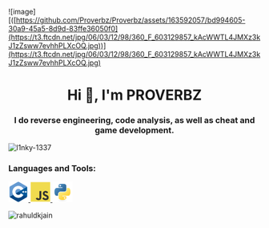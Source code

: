 ![image][([https://github.com/Proverbz/Proverbz/assets/163592057/bd994605-30a9-45a5-8d9d-83ffe36050f0](https://t3.ftcdn.net/jpg/06/03/12/98/360_F_603129857_kAcWWTL4JMXz3kJ1zZsww7evhhPLXcOQ.jpg))](https://t3.ftcdn.net/jpg/06/03/12/98/360_F_603129857_kAcWWTL4JMXz3kJ1zZsww7evhhPLXcOQ.jpg)<h1 align="center">Hi 👋, I'm PROVERBZ</h1>
<h3 align="center">I do reverse engineering, code analysis, as well as cheat and game development.</h3>

<p align="left"> <img src="https://komarev.com/ghpvc/?username=rahuldkjain&label=Profile%20views&color=0e75b6&style=flat" alt="l1nky-1337" /> </p>

<h3 align="left">Languages and Tools:</h3>
<p align="left"> <a href="https://www.w3schools.com/cpp/" target="_blank" rel="noreferrer"> <img src="https://raw.githubusercontent.com/devicons/devicon/master/icons/cplusplus/cplusplus-original.svg" alt="cplusplus" width="40" height="40"/> </a> <a href="https://developer.mozilla.org/en-US/docs/Web/JavaScript" target="_blank" rel="noreferrer"> <img src="https://raw.githubusercontent.com/devicons/devicon/master/icons/javascript/javascript-original.svg" alt="javascript" width="40" height="40"/> </a> <a href="https://www.python.org" target="_blank" rel="noreferrer"> <img src="https://raw.githubusercontent.com/devicons/devicon/master/icons/python/python-original.svg" alt="python" width="40" height="40"/> </a> </p>

<p><img align="center" src="https://github-readme-stats.vercel.app/api/top-langs?username=rahuldkjain&show_icons=true&locale=en&layout=compact" alt="rahuldkjain" /></p>
